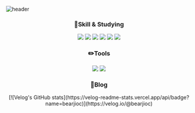 ![header](https://capsule-render.vercel.app/api?type=wave&color=auto&height=200&section=header&text=MunJio%20&fontSize=80)
  

<div align="center">
  <h3>📌Skill & Studying</h3>
  
<img src="https://img.shields.io/badge/JAVA-007396?style=for-the-badge&logo=java&logoColor=white">
<img src="https://img.shields.io/badge/Spring-6DB33F?style=for-the-badge&logo=spring&logoColor=white">
<img src="https://img.shields.io/badge/C++-00599C?style=for-the-badge&logo=c++&logoColor=white">
<img src="https://img.shields.io/badge/MySQL-4479A1?style=for-the-badge&logo=MySQL&logoColor=white">
<img src="https://img.shields.io/badge/Oracle-F80000?style=for-the-badge&logo=Oracle&logoColor=white">
<img src="https://img.shields.io/badge/aws-232F3E?style=for-the-badge&logo=aws&logoColor=white">

  <br>
  
  
  <h3>✏️Tools </h3>

<img src="https://img.shields.io/badge/Eclipse-2C2255?style=for-the-badge&logo=Eclipse%20IDE&logoColor=white">
<img src="https://img.shields.io/badge/github-181717?style=for-the-badge&logo=github&logoColor=white">
  
  <br>
  
  <h3>📎Blog </h3>
[![Velog's GitHub stats](https://velog-readme-stats.vercel.app/api/badge?name=bearjioc)](https://velog.io/@bearjioc) 
</div>


